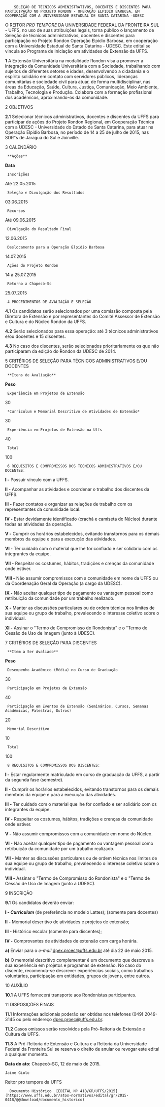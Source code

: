         SELEÇÃO DE TÉCNICOS ADMINISTRATIVOS, DOCENTES E DISCENTES PARA PARTICIPAÇÃO NO PROJETO RONDON - OPERAÇÃO ELPIDIO BARBOSA, EM COOPERAÇÃO COM A UNIVERSIDADE ESTADUAL DE SANTA CATARINA -UDESC  

O REITOR *PRO TEMPORE* DA UNIVERSIDADE FEDERAL DA FRONTEIRA SUL - UFFS, no uso de suas atribuições legais, torna público o lançamento de Seleção de técnicos administrativos, docentes e discentes para participação no Projeto Rondon Operação Elpidio Barbosa, em cooperação com a Universidade Estadual de Santa Catarina - UDESC. Este edital se vincula ao Programa de Iniciação em atividades de Extensão da UFFS.

 **1** A Extensão Universitária na modalidade Rondon visa a promover a integração da Comunidade Universitária com a Sociedade, trabalhando com sujeitos de diferentes setores e idades, desenvolvendo a cidadania e o espírito solidário em contato com servidores públicos, lideranças comunitárias e sociedade civil para atuar, de forma multidisciplinar, nas áreas da Educação, Saúde, Cultura, Justiça, Comunicação, Meio Ambiente, Trabalho, Tecnologia e Produção. Colabora com a formação profissional dos acadêmicos, aproximando-os da comunidade.

 2 OBJETIVOS

 **2.1** Selecionar técnicos administrativos, docentes e discentes da UFFS para participar de ações do Projeto Rondon Regional, em Cooperação Técnica com a UDESC - Universidade do Estado de Santa Catarina, para atuar na Operação Elpidio Barbosa, no período de 14 a 25 de julho de 2015, nas SDR"s de Jaraguá do Sul e Joinville.

 3 CALENDÁRIO

     **Ações**

   **Data**

     Inscrições

   Até 22.05.2015

     Seleção e Divulgação dos Resultados

   03.06.2015

     Recursos

   Até 09.06.2015

     Divulgação do Resultado Final

   12.06.2015

     Deslocamento para a Operação Elpidio Barbosa

   14.07.2015

     Ações do Projeto Rondon

   14 a 25.07.2015

     Retorno a Chapecó-Sc

   25.07.2015

     4 PROCEDIMENTOS DE AVALIAÇÃO E SELEÇÃO

 **4.1** Os candidatos serão selecionados por uma comissão composta pela Diretora de Extensão e por representantes do Comitê Assessor de Extensão e Cultura e do Núcleo Rondon da UFFS.

 **4.2** Serão selecionados para essa operação: até 3 técnicos administrativos e/ou docentes e 15 discentes.

 **4.3** No caso dos discentes, serão selecionados prioritariamente os que não participaram da edição do Rondon da UDESC de 2014.

 5 CRITÉRIOS DE SELEÇÃO PARA TÉCNICOS ADMINISTRATIVOS E/OU DOCENTES

     **Itens de Avaliação**

   **Peso**

     Experiência em Projetos de Extensão

   30

     *Curriculum e Memorial Descritivo de Atividades de Extensão*

   30

     Experiência em Projetos de Extensão na Uffs

   40

     Total

   100

     6 REQUISITOS E COMPROMISSOS DOS TÉCNICOS ADMINISTRATIVOS E/OU DOCENTES:

 **I -** Possuir vínculo com a UFFS.

 **II -** Acompanhar as atividades e coordenar o trabalho dos discentes da UFFS.

 **III -** Fazer contatos e organizar as relações de trabalho com os representantes da comunidade local.

 **IV -** Estar devidamente identificado (crachá e camiseta do Núcleo) durante todas as atividades da operação.

 **V -** Cumprir os horários estabelecidos, evitando transtornos para os demais membros da equipe e para a execução das atividades.

 **VI -** Ter cuidado com o material que lhe for confiado e ser solidário com os integrantes da equipe.

 **VII -** Respeitar os costumes, hábitos, tradições e crenças da comunidade onde estiver.

 **VIII -** Não assumir compromissos com a comunidade em nome da UFFS ou da Coordenação Geral da Operação (a cargo da UDESC).

 **IX -** Não aceitar qualquer tipo de pagamento ou vantagem pessoal como retribuição da comunidade por um trabalho realizado.

 **X -** Manter as discussões particulares ou de ordem técnica nos limites de sua equipe ou grupo de trabalho, prevalecendo o interesse coletivo sobre o individual.

 **XI -** Assinar o "Termo de Compromisso do Rondonista" e o "Termo de Cessão de Uso de Imagem (junto à UDESC).

 7 CRITÉRIOS DE SELEÇÃO PARA DISCENTES

     **Item a Ser Avaliado**

   **Peso** 

     Desempenho Acadêmico (Média) no Curso de Graduação

   30

     Participação em Projetos de Extensão 

   40

     Participação em Eventos de Extensão (Seminários, Cursos, Semanas Acadêmicas, Palestras, Outros)

   20

     Memorial Descritivo

   10

     Total

   100

     8 REQUISITOS E COMPROMISSOS DOS DISCENTES:

 **I -** Estar regularmente matriculado em curso de graduação da UFFS, a partir da segunda fase (semestre).

 **II -** Cumprir os horários estabelecidos, evitando transtornos para os demais membros da equipe e para a execução das atividades.

 **III -** Ter cuidado com o material que lhe for confiado e ser solidário com os integrantes da equipe.

 **IV -** Respeitar os costumes, hábitos, tradições e crenças da comunidade onde estiver.

 **V -** Não assumir compromissos com a comunidade em nome do Núcleo.

 **VI -** Não aceitar qualquer tipo de pagamento ou vantagem pessoal como retribuição da comunidade por um trabalho realizado.

 **VII -** Manter as discussões particulares ou de ordem técnica nos limites de sua equipe ou grupo de trabalho, prevalecendo o interesse coletivo sobre o individual.

 **VIII -** Assinar o "Termo de Compromisso do Rondonista" e o "Termo de Cessão de Uso de Imagem (junto à UDESC).

 9 INSCRIÇÃO

 **9.1** Os candidatos deverão enviar:

 **I - *Curriculum*** (de preferência no modelo Lattes); (somente para docentes)

 **II -** Memorial descritivo de atividades e projetos de extensão;

 **III -** Histórico escolar (somente para discentes);

 **IV -** Comprovantes de atividades de extensão com carga horária.

 **a)** Enviar para o *e-mail* dpex.proec@uffs.edu.br até dia 22 de maio 2015.

 **b)** O memorial descritivo complementar é um documento que descreve a sua experiência em projetos e programas de extensão. No caso do discente, recomenda-se descrever experiências sociais, como trabalhos voluntários, participação em entidades, grupos de jovens, entre outros.

 10 AUXÍLIO

 **10.1** A UFFS fornecerá transporte aos Rondonistas participantes.

 11 DISPOSIÇÕES FINAIS

 **11.1** Informações adicionais poderão ser obtidas nos telefones (049) 2049-3145 ou pelo endereço dpex.proec@uffs.edu.br.

 **11.2** Casos omissos serão resolvidos pela Pró-Reitoria de Extensão e Cultura da UFFS.

 **11.3** A Pró-Reitoria de Extensão e Cultura e a Reitoria da Universidade Federal da Fronteira Sul se reserva o direito de anular ou revogar este edital a qualquer momento.

  

   **Data do ato:** Chapecó-SC, 12 de maio de 2015.   
 

    Jaime Giolo   
 Reitor pro tempore da UFFS 

      Documento Histórico  [EDITAL Nº 418/GR/UFFS/2015](https://www.uffs.edu.br/atos-normativos/edital/gr/2015-0418/@@download/documento_historico)     
      